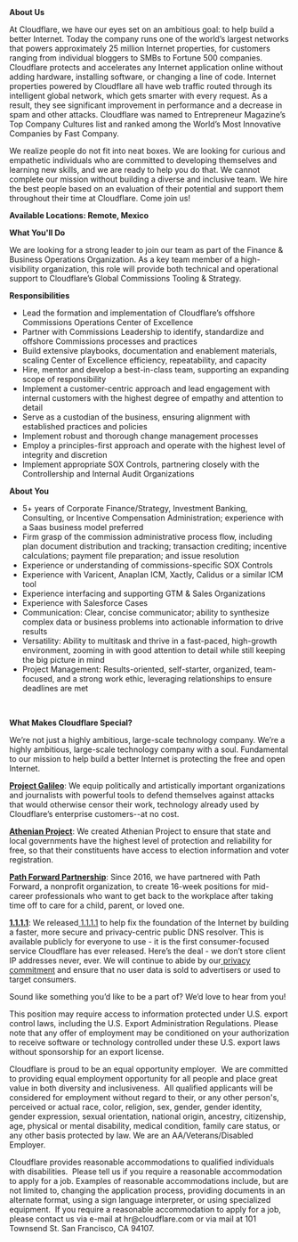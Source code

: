 <div class="content-intro">
	<div><strong>About Us</strong></div>
	<div>
		<p><span style="font-weight: 400;">At Cloudflare, we have our eyes set on an ambitious goal: to help build a better Internet. Today the company runs one of the world’s largest networks that powers approximately 25 million Internet properties, for customers ranging from individual bloggers to SMBs to Fortune 500 companies. Cloudflare protects and accelerates any Internet application online without adding hardware, installing software, or changing a line of code. Internet properties powered by Cloudflare all have web traffic routed through its intelligent global network, which gets smarter with every request. As a result, they see significant improvement in performance and a decrease in spam and other attacks. Cloudflare was named to Entrepreneur Magazine’s Top Company Cultures list and ranked among the World’s Most Innovative Companies by Fast Company.</span><span style="font-weight: 400;">&nbsp;</span></p>
		<p><span style="font-weight: 400;">We realize people do not fit into neat boxes. We are looking for curious and empathetic individuals who are committed to developing themselves and learning new skills, and we are ready to help you do that. We cannot complete our mission without building a diverse and inclusive team. We hire the best people based on an evaluation of their potential and support them throughout their time at Cloudflare. Come join us!&nbsp;</span></p>
	</div>
</div>
<p><strong>Available Locations: Remote, Mexico</strong></p>
<p><strong>What You'll Do</strong></p>
<p>We are looking for a strong leader to join our team as part of the Finance &amp; Business Operations Organization. As a key team member of a high-visibility organization, this role will provide both technical and operational support to Cloudflare’s Global Commissions Tooling &amp; Strategy.&nbsp;</p>
<p><strong>Responsibilities</strong></p>
<ul>
	<li>Lead the formation and implementation of Cloudflare’s offshore Commissions Operations Center of Excellence</li>
	<li>Partner with Commissions Leadership to identify, standardize and offshore Commissions processes and practices</li>
	<li>Build extensive playbooks, documentation and enablement materials, scaling Center of Excellence efficiency, repeatability, and capacity</li>
	<li>Hire, mentor and develop a best-in-class team, supporting an expanding scope of responsibility</li>
	<li>Implement a customer-centric approach and lead engagement with internal customers with the highest degree of empathy and attention to detail</li>
	<li>Serve as a custodian of the business, ensuring alignment with established practices and policies</li>
	<li>Implement robust and thorough change management processes</li>
	<li>Employ a principles-first approach and operate with the highest level of integrity and discretion</li>
	<li>Implement appropriate SOX Controls, partnering closely with the Controllership and Internal Audit Organizations</li>
</ul>
<p><strong>About You</strong></p>
<ul>
	<li>5+ years of Corporate Finance/Strategy, Investment Banking, Consulting, or Incentive Compensation Administration; experience with a Saas business model preferred</li>
	<li>Firm grasp of the commission administrative process flow, including plan document distribution and tracking; transaction crediting; incentive calculations; payment file preparation; and issue resolution&nbsp;&nbsp;</li>
	<li>Experience or understanding of commissions-specific SOX Controls</li>
	<li>Experience with Varicent, Anaplan ICM, Xactly, Calidus or a similar ICM tool</li>
	<li>Experience interfacing and supporting GTM &amp; Sales Organizations</li>
	<li>Experience with Salesforce Cases</li>
	<li>Communication: Clear, concise communicator; ability to synthesize complex data or business problems into actionable information to drive results</li>
	<li>Versatility: Ability to multitask and thrive in a fast-paced, high-growth environment, zooming in with good attention to detail while still keeping the big picture in mind</li>
	<li>Project Management: Results-oriented, self-starter, organized, team-focused, and a strong work ethic, leveraging relationships to ensure deadlines are met</li>
</ul>
<p>&nbsp;</p>
<div class="content-conclusion">
	<p><strong>What Makes Cloudflare Special?</strong></p>
	<p><span style="font-weight: 400;">We’re not just a highly ambitious, large-scale technology company. We’re a highly ambitious, large-scale technology company with a soul. Fundamental to our mission to help build a better Internet is protecting the free and open Internet.</span></p>
	<p><a href="https://blog.cloudflare.com/protecting-free-expression-online/"><strong>Project Galileo</strong></a><span style="font-weight: 400;">: We equip politically and artistically important organizations and journalists with powerful tools to defend themselves against attacks that would otherwise censor their work, technology already used by Cloudflare’s enterprise customers--at no cost.</span></p>
	<p><strong><a href="https://www.cloudflare.com/athenian/">Athenian Project</a></strong><span style="font-weight: 400;">: We created Athenian Project to ensure that state and local governments have the highest level of protection and reliability for free, so that their constituents have access to election information and voter registration.</span></p>
	<p><a href="https://blog.cloudflare.com/tag/path-forward/"><strong>Path Forward Partnership</strong></a><span style="font-weight: 400;">: Since 2016, we have partnered with Path Forward, a nonprofit organization, to create 16-week positions for mid-career professionals who want to get back to the workplace after taking time off to care for a child, parent, or loved one.</span></p>
	<p><a href="https://1.1.1.1/"><strong>1.1.1.1</strong></a><span style="font-weight: 400;">: We released</span><a href="https://1.1.1.1/"> <span style="font-weight: 400;">1.1.1.1</span></a><span style="font-weight: 400;"> to help fix the foundation of the Internet by building a faster, more secure and privacy-centric public DNS resolver. This is available publicly for everyone to use - it is the first consumer-focused service Cloudflare has ever released. Here’s the deal - we don’t store client IP addresses never, ever. We will continue to abide by our</span><a href="https://developers.cloudflare.com/1.1.1.1/privacy/public-dns-resolver"> privacy commitment</a><span style="font-weight: 400;"> and ensure that no user data is sold to advertisers or used to target consumers.</span></p>
	<p><span style="font-weight: 400;">Sound like something you’d like to be a part of? We’d love to hear from you!</span></p>
	<p><span style="font-weight: 400;">This position may require access to information protected under U.S. export control laws, including the U.S. Export Administration Regulations. Please note that any offer of employment may be conditioned on your authorization to receive software or technology controlled under these U.S. export laws without sponsorship for an export license.</span></p>
	<p><span style="font-weight: 400;">Cloudflare is proud to be an equal opportunity employer. &nbsp;We are committed to providing equal employment opportunity for all people and place great value in both diversity and inclusiveness. &nbsp;All qualified applicants will be considered for employment without regard to their, or any other person's, perceived or actual</span> <span style="font-weight: 400;">race, color, religion, sex, gender, gender identity, gender expression, sexual orientation, national origin, ancestry, citizenship, age, physical or mental disability, medical condition, family care status, or any other basis protected by law. </span><span style="font-weight: 400;">We are an AA/Veterans/Disabled Employer.</span></p>
	<p><span style="font-weight: 400;">Cloudflare provides reasonable accommodations to qualified individuals with disabilities. &nbsp;Please tell us if you require a reasonable accommodation to apply for a job. Examples of reasonable accommodations include, but are not limited to, changing the application process, providing documents in an alternate format, using a sign language interpreter, or using specialized equipment. &nbsp;If you require a reasonable accommodation to apply for a job, please contact us via e-mail at </span><span style="font-weight: 400;">hr@cloudflare.com</span><span style="font-weight: 400;"> or via mail at 101 Townsend St. San Francisco, CA 94107.</span></p>
</div>